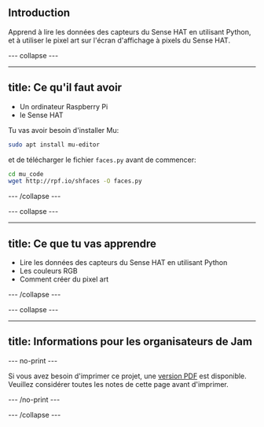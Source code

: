 ## Introduction

Apprend à lire les données des capteurs du Sense HAT en utilisant Python, et à utiliser le pixel art sur l'écran d'affichage à pixels du Sense HAT.

\--- collapse \---

* * *

## title: Ce qu'il faut avoir

- Un ordinateur Raspberry Pi
- le Sense HAT

Tu vas avoir besoin d'installer Mu:

```bash
sudo apt install mu-editor
```

et de télécharger le fichier `faces.py` avant de commencer:

```bash
cd mu_code
wget http://rpf.io/shfaces -O faces.py
```

\--- /collapse \---

\--- collapse \---

* * *

## title: Ce que tu vas apprendre

- Lire les données des capteurs du Sense HAT en utilisant Python
- Les couleurs RGB
- Comment créer du pixel art

\--- /collapse \---

\--- collapse \---

* * *

## title: Informations pour les organisateurs de Jam

\--- no-print \---

Si vous avez besoin d'imprimer ce projet, une [version PDF](https://github.com/raspberrypilearning/jam-worksheets/raw/master/pdf/Sense-HAT-Smile.pdf) est disponible. Veuillez considérer toutes les notes de cette page avant d'imprimer.

\--- /no-print \---

\--- /collapse \---